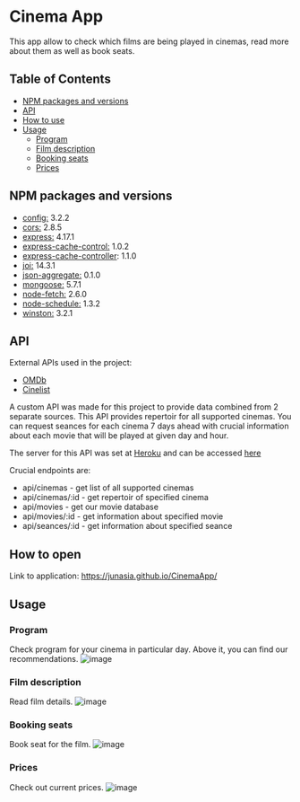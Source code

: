 # Cinema App
This app allow to check which films are being played in cinemas, read more about them as well as book seats.

## Table of Contents
- [NPM packages and versions](#npm-packages-and-versions)
- [API](#api)
- [How to use](#how-to-open)
- [Usage](#usage)
  * [Program](#program)
  * [Film description](#film-description)
  * [Booking seats](#booking-seats)
  * [Prices](#prices)

## NPM packages and versions
- [config:](https://www.npmjs.com/package/config) 3.2.2
- [cors:](https://www.npmjs.com/package/cors) 2.8.5
- [express:](https://www.npmjs.com/package/express) 4.17.1
- [express-cache-control:](https://www.npmjs.com/package/express-cache-control) 1.0.2
- [express-cache-controller](https://www.npmjs.com/package/express-cache-controller): 1.1.0
- [joi:](https://www.npmjs.com/package/joi) 14.3.1
- [json-aggregate:](https://www.npmjs.com/package/json-aggregate) 0.1.0
- [mongoose:](https://www.npmjs.com/package/mongoose) 5.7.1
- [node-fetch:](https://www.npmjs.com/package/node-fetch) 2.6.0
- [node-schedule:](https://www.npmjs.com/package/node-schedule) 1.3.2
- [winston:](https://www.npmjs.com/package/winston) 3.2.1

## API
External APIs used in the project:
- [OMDb](http://omdbapi.com/)
- [Cinelist](https://api.cinelist.co.uk/)

A custom API was made for this project to provide data combined from 2 separate sources. This API provides repertoir for all supported cinemas. You can request seances for each cinema 7 days ahead with crucial information about each movie that will be played at given day and hour.

The server for this API was set at [Heroku](heroku.com) and can be accessed [here](https://vast-citadel-46907.herokuapp.com/)

Crucial endpoints are:
- api/cinemas - get list of all supported cinemas
- api/cinemas/:id - get repertoir of specified cinema
- api/movies - get our movie database
- api/movies/:id - get information about specified movie
- api/seances/:id - get information about specified seance

## How to open
Link to application: https://junasia.github.io/CinemaApp/

## Usage
### Program
Check program for your cinema in particular day. Above it, you can find our recommendations.
![image](https://user-images.githubusercontent.com/53261107/66275361-26766380-e888-11e9-93ad-b5712f33e397.png)

### Film description
Read film details.
![image](https://user-images.githubusercontent.com/53261107/66275421-8ff67200-e888-11e9-8b36-4f4b4582b826.png)

### Booking seats
Book seat for the film.
![image](https://user-images.githubusercontent.com/53261107/66275591-69393b00-e88a-11e9-9e67-cb4edf94d8f3.png)

### Prices
Check out current prices.
![image](https://user-images.githubusercontent.com/53261107/66275336-d3041580-e887-11e9-8c9f-f42c06407524.png)
